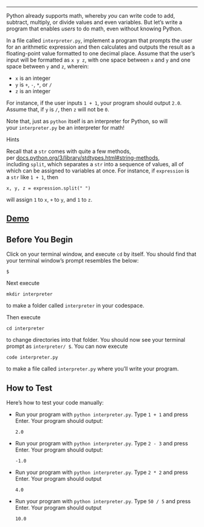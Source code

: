 ___
Python already supports math, whereby _you_ can write code to add, subtract, multiply, or divide values and even variables. But let’s write a program that enables _users_ to do math, even without knowing Python.

In a file called `interpreter.py`, implement a program that prompts the user for an arithmetic expression and then calculates and outputs the result as a floating-point value formatted to one decimal place. Assume that the user’s input will be formatted as `x y z`, with one space between `x` and `y` and one space between `y` and `z`, wherein:

- `x` is an integer
- `y` is `+`, `-`, `*`, or `/`
- `z` is an integer

For instance, if the user inputs `1 + 1`, your program should output `2.0`. Assume that, if `y` is `/`, then `z` will not be `0`.

Note that, just as `python` itself is an interpreter for Python, so will your `interpreter.py` be an interpreter for math!

Hints

Recall that a `str` comes with quite a few methods, per [docs.python.org/3/library/stdtypes.html#string-methods](https://docs.python.org/3/library/stdtypes.html#string-methods), including `split`, which separates a `str` into a sequence of values, all of which can be assigned to variables at once. For instance, if `expression` is a `str` like `1 + 1`, then

```
x, y, z = expression.split(" ")
```

will assign `1` to `x`, `+` to `y`, and `1` to `z`.

## [Demo](https://cs50.harvard.edu/python/2022/psets/1/interpreter/#demo)

## Before You Begin

Click on your terminal window, and execute `cd` by itself. You should find that your terminal window’s prompt resembles the below:

```
$
```

Next execute

```
mkdir interpreter
```

to make a folder called `interpreter` in your codespace.

Then execute

```
cd interpreter
```

to change directories into that folder. You should now see your terminal prompt as `interpreter/ $`. You can now execute

```
code interpreter.py
```

to make a file called `interpreter.py` where you’ll write your program.

## How to Test

Here’s how to test your code manually:

- Run your program with `python interpreter.py`. Type `1 + 1` and press Enter. Your program should output:
    
    ```
    2.0 
    ```
    
- Run your program with `python interpreter.py`. Type `2 - 3` and press Enter. Your program should output:
    
    ```
    -1.0
    ```
    
- Run your program with `python interpreter.py`. Type `2 * 2` and press Enter. Your program should output
    
    ```
    4.0
    ```
    
- Run your program with `python interpreter.py`. Type `50 / 5` and press Enter. Your program should output
    
    ```
    10.0
    ```